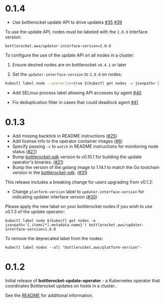 # 0.1.4

* Use bottlerocket update API to drive updates [#35] [#39]

To use the update API, nodes must be labeled with the `2.0.0` interface version:

```
bottlerocket.aws/updater-interface-version=2.0.0
```

To configure the use of the update API on all nodes in a cluster:

1. Ensure desired nodes are on bottlerocket `v0.4.1` or later

2. Set the `updater-interface-version` to `2.0.0` on nodes:

```bash
kubectl label node --overwrite=true $(kubectl get nodes -o jsonpath='{.items[*].metadata.name}') bottlerocket.aws/updater-interface-version=2.0.0
```

* Add SELinux process label allowing API accesses by agent [#40]

* Fix deduplication filter in cases that could deadlock agent [#41]

[#35]: https://github.com/bottlerocket-os/bottlerocket-update-operator/pull/35
[#39]: https://github.com/bottlerocket-os/bottlerocket-update-operator/pull/39
[#40]: https://github.com/bottlerocket-os/bottlerocket-update-operator/pull/40
[#41]: https://github.com/bottlerocket-os/bottlerocket-update-operator/pull/41

# 0.1.3

* Add missing backtick in README instructions ([#25])
* Add license info to the operator container images ([#6])
* Specify passing `-c` to `watch` in README instructions for monitoring node status ([#27])
* Bump [bottlerocket-sdk](https://github.com/bottlerocket-os/bottlerocket-sdk) version to v0.10.1 for building the update operator's binaries. ([#21])
* Bump the version of the golang image to 1.14.1 to match the Go toolchain version in the [bottlerocket-sdk](https://github.com/bottlerocket-os/bottlerocket-sdk). ([#31])

This release includes a breaking change for users upgrading from v0.1.2:
* Change `platform-version` label to `updater-interface-version` for indicating updater interface version ([#30])

Please apply the new label on your bottlerocket nodes if you wish to use v0.1.3 of the update operator:
```
kubectl label node $(kubectl get nodes -o jsonpath='{.items[*].metadata.name}') bottlerocket.aws/updater-interface-version=1.0.0
```

To remove the deprecated label from the nodes:
```
kubectl label nodes --all "bottlerocket.aws/platform-version"-
```

[#25]: https://github.com/bottlerocket-os/bottlerocket-update-operator/pull/25
[#6]: https://github.com/bottlerocket-os/bottlerocket-update-operator/pull/6
[#27]: https://github.com/bottlerocket-os/bottlerocket-update-operator/pull/27
[#30]: https://github.com/bottlerocket-os/bottlerocket-update-operator/pull/30
[#21]: https://github.com/bottlerocket-os/bottlerocket-update-operator/pull/21
[#31]: https://github.com/bottlerocket-os/bottlerocket-update-operator/pull/31

# 0.1.2

Initial release of **bottlerocket-update-operator** - a Kubernetes operator that coordinates Bottlerocket updates on hosts in a cluster..

See the [README](README.md) for additional information.

